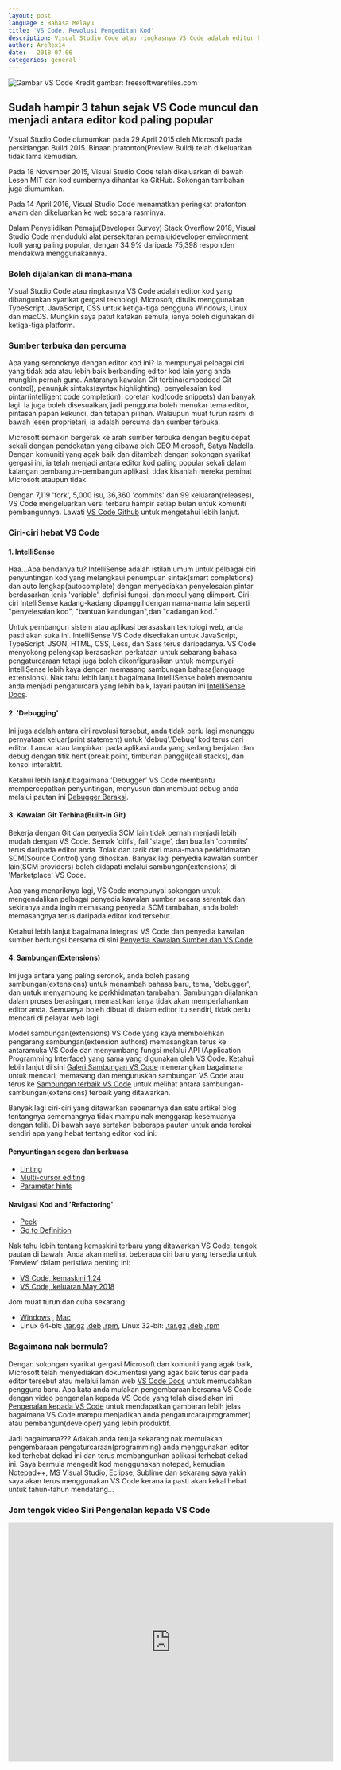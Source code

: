 ```yaml
---
layout: post
language : Bahasa Melayu
title: 'VS Code, Revolusi Pengeditan Kod'
description: Visual Studio Code atau ringkasnya VS Code adalah editor kod yang dibangunkan syarikat gergasi teknologi, Microsoft, ditulis menggunakan TypeScript, JavaScript, CSS untuk ketiga-tiga pengguna Windows, Linux dan macOS. Mungkin saya patut katakan semula, ianya boleh digunakan di ketiga-tiga platform.
author: AreRex14
date:   2018-07-06
categories: general
---
```


![Gambar VS Code](/assets/img/vscode3-copyrighted-freesoftwarefiles.jpg)
Kredit gambar: freesoftwarefiles.com

## Sudah hampir 3 tahun sejak VS Code muncul dan menjadi antara editor kod paling popular

Visual Studio Code diumumkan pada 29 April 2015 oleh Microsoft pada persidangan Build 2015. Binaan pratonton(Preview Build) telah dikeluarkan tidak lama kemudian.

Pada 18 November 2015, Visual Studio Code telah dikeluarkan di bawah Lesen MIT dan kod sumbernya dihantar ke GitHub. Sokongan tambahan juga diumumkan.

Pada 14 April 2016, Visual Studio Code menamatkan peringkat pratonton awam dan dikeluarkan ke web secara rasminya.


Dalam Penyelidikan Pemaju(Developer Survey) Stack Overflow 2018, Visual Studio Code menduduki alat persekitaran pemaju(developer environment tool) yang paling popular, dengan 34.9% daripada 75,398 responden mendakwa menggunakannya.

### Boleh dijalankan di mana-mana

Visual Studio Code atau ringkasnya VS Code adalah editor kod yang dibangunkan syarikat gergasi teknologi, Microsoft, ditulis menggunakan TypeScript, JavaScript, CSS untuk ketiga-tiga pengguna Windows, Linux dan macOS. Mungkin saya patut katakan semula, ianya boleh digunakan di ketiga-tiga platform. 


### Sumber terbuka dan percuma
Apa yang seronoknya dengan editor kod ini? Ia mempunyai pelbagai ciri yang tidak ada atau lebih baik berbanding editor kod lain yang anda mungkin pernah guna. Antaranya kawalan Git terbina(embedded Git control), penunjuk sintaks(syntax highlighting), penyelesaian kod pintar(intelligent code completion), coretan kod(code snippets) dan banyak lagi. Ia juga boleh disesuaikan, jadi pengguna boleh menukar tema editor, pintasan papan kekunci, dan tetapan pilihan. Walaupun muat turun rasmi di bawah lesen proprietari, ia adalah percuma dan sumber terbuka. 

Microsoft semakin bergerak ke arah sumber terbuka dengan begitu cepat sekali dengan pendekatan yang dibawa oleh CEO Microsoft, Satya Nadella. Dengan komuniti yang agak baik dan ditambah dengan sokongan syarikat gergasi ini, ia telah menjadi antara editor kod paling popular sekali dalam kalangan pembangun-pembangun aplikasi, tidak kisahlah mereka peminat Microsoft ataupun tidak.

Dengan 7,119 'fork', 5,000 isu, 36,360 'commits' dan 99 keluaran(releases), VS Code mengeluarkan versi terbaru hampir setiap bulan untuk komuniti pembangunnya. Lawati [VS Code Github](https://github.com/Microsoft/vscode) untuk mengetahui lebih lanjut.

### Ciri-ciri hebat VS Code

#### 1. IntelliSense

Haa...Apa bendanya tu? IntelliSense adalah istilah umum untuk pelbagai ciri penyuntingan kod yang melangkaui penumpuan sintak(smart completions) dan auto lengkap(autocomplete) dengan menyediakan penyelesaian pintar berdasarkan jenis 'variable', definisi fungsi, dan modul yang diimport. Ciri-ciri IntelliSense kadang-kadang dipanggil dengan nama-nama lain seperti "penyelesaian kod", "bantuan kandungan",dan "cadangan kod."

Untuk pembangun sistem atau aplikasi berasaskan teknologi web, anda pasti akan suka ini. IntelliSense VS Code disediakan untuk JavaScript, TypeScript, JSON, HTML, CSS, Less, dan Sass terus daripadanya. VS Code menyokong pelengkap berasaskan perkataan untuk sebarang bahasa pengaturcaraan tetapi juga boleh dikonfigurasikan untuk mempunyai IntelliSense lebih kaya dengan memasang sambungan bahasa(language extensions). Nak tahu lebih lanjut bagaimana IntelliSense boleh membantu anda menjadi pengaturcara yang lebih baik, layari pautan ini [IntelliSense Docs](https://code.visualstudio.com/docs/editor/intellisense).

#### 2. 'Debugging'

Ini juga adalah antara ciri revolusi tersebut, anda tidak perlu lagi menunggu pernyataan keluar(print statement) untuk 'debug'.'Debug' kod terus dari editor. Lancar atau lampirkan pada aplikasi anda yang sedang berjalan dan debug dengan titik henti(break point, timbunan panggil(call stacks), dan konsol interaktif.

Ketahui lebih lanjut bagaimana 'Debugger' VS Code membantu mempercepatkan penyuntingan, menyusun dan membuat debug anda melalui pautan ini [Debugger Beraksi](https://code.visualstudio.com/docs/editor/debugging).

#### 3. Kawalan Git Terbina(Built-in Git)

Bekerja dengan Git dan penyedia SCM lain tidak pernah menjadi lebih mudah dengan VS Code. Semak 'diffs', fail 'stage', dan buatlah 'commits' terus daripada editor anda. Tolak dan tarik dari mana-mana perkhidmatan SCM(Source Control) yang dihoskan. Banyak lagi penyedia kawalan sumber lain(SCM providers) boleh didapati melalui sambungan(extensions) di 'Marketplace' VS Code. 

Apa yang menariknya lagi, VS Code mempunyai sokongan untuk mengendalikan pelbagai penyedia kawalan sumber secara serentak dan sekiranya anda ingin memasang penyedia SCM tambahan, anda boleh memasangnya terus daripada editor kod tersebut.

Ketahui lebih lanjut bagaimana integrasi VS Code dan penyedia kawalan sumber berfungsi bersama di sini [Penyedia Kawalan Sumber dan VS Code](https://code.visualstudio.com/docs/editor/versioncontrol).

#### 4. Sambungan(Extensions)

Ini juga antara yang paling seronok, anda boleh pasang sambungan(extensions) untuk menambah bahasa baru, tema, 'debugger', dan untuk menyambung ke perkhidmatan tambahan. Sambungan dijalankan dalam proses berasingan, memastikan ianya tidak akan memperlahankan editor anda. Semuanya boleh dibuat di dalam editor itu sendiri, tidak perlu mencari di pelayar web lagi.

Model sambungan(extensions) VS Code yang kaya membolehkan pengarang sambungan(extension authors) memasangkan terus ke antaramuka VS Code dan menyumbang fungsi melalui API (Application Programming Interface) yang sama yang digunakan oleh VS Code. Ketahui lebih lanjut di sini [Galeri Sambungan VS Code](https://code.visualstudio.com/docs/editor/extension-gallery) menerangkan bagaimana untuk mencari, memasang dan menguruskan sambungan VS Code atau terus ke [Sambungan terbaik VS Code](https://code.visualstudio.com/docs#top-extensions) untuk melihat antara sambungan-sambungan(extensions) 
terbaik yang ditawarkan.

Banyak lagi ciri-ciri yang ditawarkan sebenarnya dan satu artikel blog tentangnya sememangnya tidak mampu nak menggarap kesemuanya dengan teliti. Di bawah saya sertakan beberapa pautan untuk anda terokai sendiri apa yang hebat tentang editor kod ini:
#### Penyuntingan segera dan berkuasa
- [Linting](https://code.visualstudio.com/docs/languages/javascript#_linters)
- [Multi-cursor editing](https://code.visualstudio.com/docs/editor/codebasics#_multiple-selections-multicursor)
- [Parameter hints](https://code.visualstudio.com/docs/editor/intellisense#_intellisense-features)

#### Navigasi Kod and 'Refactoring'
- [Peek](https://code.visualstudio.com/docs/editor/editingevolved#_peek)
- [Go to Definition](https://code.visualstudio.com/docs/editor/editingevolved#_go-to-definition)

Nak tahu lebih tentang kemaskini terbaru yang ditawarkan VS Code, tengok pautan di bawah. Anda akan melihat beberapa ciri baru yang tersedia untuk 'Preview' dalam peristiwa penting ini:
- [VS Code, kemaskini 1.24](https://code.visualstudio.com/updates/v1_24)
- [VS Code, keluaran May 2018](https://www.youtube.com/watch?v=KdxigzrbCI0)

Jom muat turun dan cuba sekarang:
 - [Windows](https://vscode-update.azurewebsites.net/1.24.1/win32-x64/stable) , [Mac](https://vscode-update.azurewebsites.net/1.24.1/darwin/stable)  
 - Linux 64-bit: [.tar.gz](https://vscode-update.azurewebsites.net/1.24.1/linux-x64/stable) [.deb](https://vscode-update.azurewebsites.net/1.24.1/linux-deb-x64/stable) [.rpm](https://vscode-update.azurewebsites.net/1.24.1/linux-rpm-x64/stable), Linux 32-bit: [.tar.gz](https://vscode-update.azurewebsites.net/1.24.1/linux-ia32/stable) [.deb](https://vscode-update.azurewebsites.net/1.24.1/linux-deb-ia32/stable) [.rpm](https://vscode-update.azurewebsites.net/1.24.1/linux-rpm-ia32/stable)

### Bagaimana nak bermula?

Dengan sokongan syarikat gergasi Microsoft dan komuniti yang agak baik, Microsoft telah menyediakan dokumentasi yang agak baik terus daripada editor tersebut atau melalui laman web [VS Code Docs](https://code.visualstudio.com/docs) untuk memudahkan pengguna baru. Apa kata anda mulakan pengembaraan bersama VS Code dengan video pengenalan kepada VS Code yang telah disediakan ini [Pengenalan kepada VS Code](https://code.visualstudio.com/docs/getstarted/introvideos) untuk mendapatkan gambaran lebih jelas bagaimana VS Code mampu menjadikan anda pengaturcara(programmer) atau pembangun(developer) yang lebih produktif. 

Jadi bagaimana??? Adakah anda teruja sekarang nak memulakan pengembaraan pengaturcaraan(programming) anda menggunakan editor kod terhebat dekad ini dan terus membangunkan aplikasi terhebat dekad ini. Saya bermula mengedit kod menggunakan notepad, kemudian Notepad++, MS Visual Studio, Eclipse, Sublime dan sekarang saya yakin saya akan terus menggunakan VS Code kerana ia pasti akan kekal hebat untuk tahun-tahun mendatang...

### Jom tengok video Siri Pengenalan kepada VS Code

<iframe width="654" height="480" src="https://www.youtube.com/embed/SYRwSyjD8oI?list=PLj6YeMhvp2S5UgiQnBfvD7XgOMKs3O_G6" frameborder="0" allow="autoplay; encrypted-media" allowfullscreen alt="Video Siri Pengenalan VS Code"></iframe>